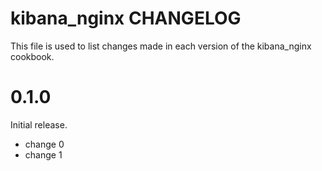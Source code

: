 # kibana_nginx CHANGELOG

This file is used to list changes made in each version of the kibana_nginx cookbook.

# 0.1.0

Initial release.

- change 0
- change 1

